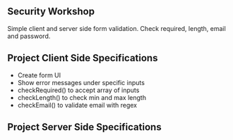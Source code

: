 ## Security Workshop
Simple client and server side form validation. Check required, length, email and password.

## Project Client Side Specifications
- Create form UI
- Show error messages under specific inputs
- checkRequired() to accept array of inputs
- checkLength() to check min and max length
- checkEmail() to validate email with regex

## Project Server Side Specifications

